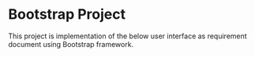 # Bootstrap Project

This project is implementation of the below user interface as requirement document using Bootstrap framework.



